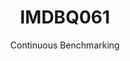 ---
layout: default
title: IMDBQ061
subtitle: Continuous Benchmarking
selected: IMDB
expanded: Benchmarking
benchmark: /individual_results/IMDBQ061.html
---